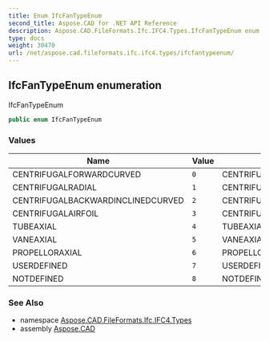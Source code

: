 ```yaml
---
title: Enum IfcFanTypeEnum
second_title: Aspose.CAD for .NET API Reference
description: Aspose.CAD.FileFormats.Ifc.IFC4.Types.IfcFanTypeEnum enum. IfcFanTypeEnum
type: docs
weight: 30470
url: /net/aspose.cad.fileformats.ifc.ifc4.types/ifcfantypeenum/
---
```

## IfcFanTypeEnum enumeration

IfcFanTypeEnum

```csharp
public enum IfcFanTypeEnum
```

### Values

| Name | Value | Description |
| --- | --- | --- |
| CENTRIFUGALFORWARDCURVED | `0` | CENTRIFUGALFORWARDCURVED |
| CENTRIFUGALRADIAL | `1` | CENTRIFUGALRADIAL |
| CENTRIFUGALBACKWARDINCLINEDCURVED | `2` | CENTRIFUGALBACKWARDINCLINEDCURVED |
| CENTRIFUGALAIRFOIL | `3` | CENTRIFUGALAIRFOIL |
| TUBEAXIAL | `4` | TUBEAXIAL |
| VANEAXIAL | `5` | VANEAXIAL |
| PROPELLORAXIAL | `6` | PROPELLORAXIAL |
| USERDEFINED | `7` | USERDEFINED |
| NOTDEFINED | `8` | NOTDEFINED |

### See Also

* namespace [Aspose.CAD.FileFormats.Ifc.IFC4.Types](../../aspose.cad.fileformats.ifc.ifc4.types/)
* assembly [Aspose.CAD](../../)


